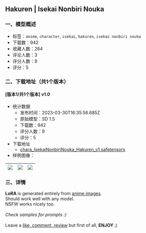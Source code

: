 ## Hakuren | Isekai Nonbiri Nouka
### 一、模型概述

- 标签：`anime`, `character`, `isekai`, `hakuren`, `isekai nonbiri nouka`
- 下载数：942
- 收藏人数：264
- 评论人数：3
- 评分人数：9
- 评分：5

### 二、下载地址（共1个版本）

#### [版本1/共1个版本] v1.0

- 统计数据
  - 发布时间：2023-03-30T16:35:56.685Z
  - 原始模型：SD 1.5
  - 下载数：942
  - 评分人数：9
  - 评分：5
- 下载地址
  - [chara_IsekaiNonbiriNouka_Hakuren_v1.safetensors](https://civitai.com/api/download/models/28893)
- 样例图像：

| <img src="https://image.civitai.com/xG1nkqKTMzGDvpLrqFT7WA/da4dd6de-aa1e-4571-7040-31112a5dbc00/width=450/325993.jpeg" /> | <img src="https://image.civitai.com/xG1nkqKTMzGDvpLrqFT7WA/f65f4d89-184a-42bc-2fdd-0fbb8f897f00/width=450/325996.jpeg" /> | <img src="https://image.civitai.com/xG1nkqKTMzGDvpLrqFT7WA/7c361ada-507c-4e7c-ba47-f145b0230500/width=450/325995.jpeg" /> |
| ---- | ---- | ---- |


### 三、详情
<p><strong>LoRA </strong>is generated entirely from <u>anime images</u>.<br />Should work well with any model.<br />NSFW works nicely too.<br /><br /><em>Check samples for prompts :)</em><br /><br />Leave a <u>like, comment, review</u> but first of all, <strong>ENJOY </strong>;)</p>